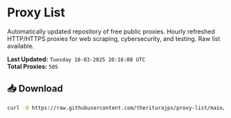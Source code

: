 # Proxy List

Automatically updated repository of free public proxies. Hourly refreshed HTTP/HTTPS proxies for web scraping, cybersecurity, and testing. Raw list available.

**Last Updated:** `Tuesday 18-03-2025 20:16:08 UTC`  
**Total Proxies:** `505`

## 📥 Download
```bash
curl -O https://raw.githubusercontent.com/theriturajps/proxy-list/main/proxies.txt

